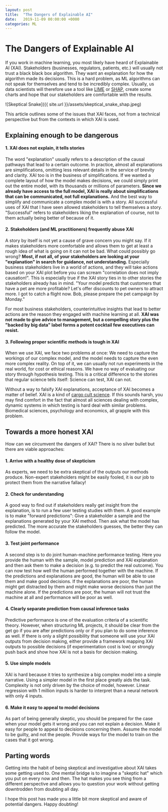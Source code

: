```yaml
---
layout: post
title:  "The Dangers of Explainable AI"
date:   2019-11-09 00:00:00 +0000
categories: ML
---
```


# The Dangers of Explainable AI
If you work in machine learning, you most likely have heard of Explainable AI (XAI). Stakeholders (businesses, regulators, patients, etc.) will usually not trust a black black box algorithm. They want an explanation for how the algorithm made its decisions. This is a hard problem, as ML algorithms can not speak for themselves and tend to be incredibly complex. Usually, us data scientists will therefore use a tool like [LIME](https://github.com/marcotcr/lime) or [SHAP](https://github.com/slundberg/shap), create some charts and hope that our stakeholders are comfortable with the results.

![Skeptical Snake]({{ site.url }}/assets/skeptical_snake_shap.jpeg)

This article outlines some of the issues that XAI faces, not from a technical perspective but from the contexts in which XAI is used.

## Explaining enough to be dangerous

#### 1. XAI does not explain, it tells stories
The word "explanation" usually refers to a description of the causal pathways that lead to a certain outcome. In practice, almost all explanations are simplifications, omitting less relevant details in the service of brevity and clarity. XAI too is in the business of simplifications. If we wanted a complete layout of how the model makes decisions, we could simply print out the entire model, with its thousands or millions of parameters. **Since we already have access to the full model, XAI is really about simplifications that can be communicated, not full explanations.** And the best way to simplify and communicate a complex model is with a story. All successful uses of XAI that I have seen allowed stakeholders to tell themselves a story. "Successful" refers to stakeholders liking the explanation of course, not to them actually being better of because of it. 

#### 2. Stakeholders (and ML practitioners) frequently abuse XAI
A story by itself is not yet a cause of grave concern you might say. If it makes stakeholders more comfortable and allows them to get at least a rough idea of what is going on it can not be bad. What could possibly go wrong? **Most, if not all, of your stakeholders are looking at your "explanation" in search for guidance, not understanding.** Especially business stakeholders live in a world of actions, and they will take actions based on your XAI plot before you can scream "correlation does not imply causation!". This is especially true if the XAI story ties in to other stories the stakeholders already has in mind. "Your model predicts that customers that have a pet are more profitable? Let's offer discounts to pet owners to attract more. I got to catch a flight now. Bob, please prepare the pet campaign by Monday."

For most business stakeholders, counterintuitive insights that lead to better actions are the reason they engaged with machine learning at all. **XAI was not made to give advice to management, but a compelling story plus the "backed by big data" label forms a potent cocktail few executives can resist.** 

#### 3. Following proper scientific methods is tough in XAI
When we use XAI, we face two problems at once: We need to capture the workings of our complex model, and the model needs to capture the even more complex reality. On top of it, we can usually not run experiments in the real world, for cost or ethical reasons. We have no way of evaluating our story through hypothesis testing. This is a critical difference to the stories that regular science tells itself: Science can test, XAI can not. 

Without a way to falsify XAI explanations, acceptance of XAI becomes a matter of belief. XAI is a kind of [cargo cult science](https://en.wikipedia.org/wiki/Cargo_cult_science). If this sounds harsh, you may find comfort in the fact that almost all sciences dealing with complex, dynamic systems in which testing is hard deal with similar problems. Biomedical sciences, psychology and economics, all grapple with this problem. 

## Towards a more honest XAI 
How can we circumvent the dangers of XAI? There is no silver bullet but there are viable approaches:

#### 1. Arrive with a healthy dose of skepticism
As experts, we need to be extra skeptical of the outputs our methods produce. Non-expert stakeholders might be easily fooled, it is our job to protect them from the narrative fallacy! 

#### 2. Check for understanding
A good way to find out if stakeholders really get insight from the explanation, is to run a few user testing studies with them. A good example is to make "forward predictions": Give a stakeholder a sample and the explanations generated by your XAI method. Then ask what the model has predicted. The more accurate the stakeholders guesses, the better they can follow the model.

#### 3. Test joint performance
A second step is to do joint human-machine performance testing. Here you provide the human with the sample, model prediction and XAI explanation and then ask them to make a decision (e.g. to predict the real outcome). You can now test how well the human performed together with the machine. If the predictions and explanations are good, the human will be able to use them and make good decisions. If the explanations are poor, the human might get distracted by them and might make worse decisions than just the machine alone. If the predictions are poor, the human will not trust the machine at all and performance will be poor as well. 

#### 4. Clearly separate prediction from causal inference tasks
Predictive performance is one of the evaluation criteria of a scientific theory. However, when structuring ML projects, it should be clear from the get go if you are after predictions only or if you plan to do some inference as well. If there is only a slight possibility that someone will use your XAI outputs from decision making, either provide a framework mapping XAI outputs to possible decisions (if experimentation cost is low) or strongly push back and show how XAI is not a basis for decision making.


#### 5. Use simple models
XAI is hard because it tries to synthesize a big complex model into a simple narrative. Using a simpler model in the first place greatly aids the task. Complexity is not only driven by the choice of model, however. Linear regression with 1 million inputs is harder to interpret than a neural network with only 4 inputs. 

#### 6. Make it easy to appeal to model decisions
As part of being generally skeptic, you should be prepared for the case when your model gets it wrong and you can not explain a decision. Make it easy for people to appeal to decisions concerning them. Assume the model to be guilty, and not the people. Provide ways for the model to train on the cases that it got wrong. 

## Parting words
Getting into the habit of being skeptical and investigative about XAI takes some getting used to. One mental bridge is to imagine a "skeptic hat" which you put on every now and then. The hat makes you see thing from a different perspective and allows you to question your work without getting downtrodden from doubting all day.

I hope this post has made you a little bit more skeptical and aware of potential dangers. Happy doubting!